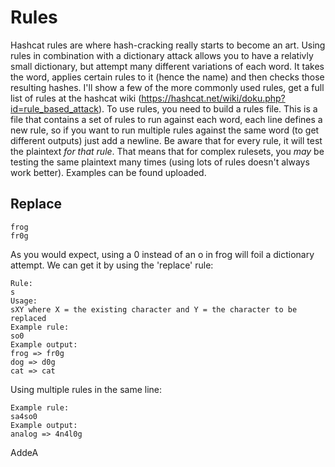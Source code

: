 # Rules
Hashcat rules are where hash-cracking really starts to become an art. 
Using rules in combination with a dictionary attack allows you to have a 
relativly small dictionary, but attempt many different variations of each 
word. It takes the word, applies certain rules to it (hence the name) and 
then checks those resulting hashes. I'll show a few of the more commonly used 
rules, get a full list of rules at the hashcat wiki (https://hashcat.net/wiki/doku.php?id=rule_based_attack).
To use rules, you need to build a rules file. This is a file that contains 
a set of rules to run against each word, each line defines a new rule, 
so if you want to run multiple rules against the same word (to get different outputs)
just add a newline. Be aware that for every rule, it will test the plaintext 
 _for that rule_. That means that for complex rulesets, you _may_ be testing 
 the same plaintext many times (using lots of rules doesn't always work better).
Examples can be found uploaded.


## Replace
```
frog
fr0g
```

As you would expect, using a 0 instead of an o in frog will foil a dictionary 
attempt. We can get it by using the 'replace' rule:

```
Rule:
s
Usage:
sXY where X = the existing character and Y = the character to be replaced
Example rule:
so0
Example output:
frog => fr0g
dog => d0g
cat => cat
```
Using multiple rules in the same line:

```
Example rule:
sa4so0
Example output:
analog => 4n4l0g
```
AddeA
